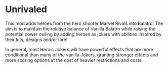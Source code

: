 # Unrivaled
This mod adds heroes from the hero shooter Marvel Rivals into Balatro! The aim is to maintain the relative balance of Vanilla Balatro while raising the potential power ceiling by adding heroes as jokers with abilities inspired by their kits, designs and/or lore!  
  
In general, most Heroic Jokers will have powerful effects that are more conditional than many of the vanilla Jokers, granting stronger effects and more scoring options at the cost of heavier restrictions and costs.
